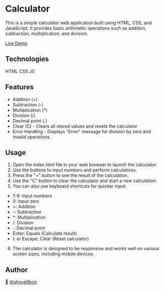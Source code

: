 # Calculator

This is a simple calculator web application built using HTML, CSS, and JavaScript. It provides basic arithmetic operations such as addition, subtraction, multiplication, and division.

[Live Demo](https://shoveltbog.github.io/Calculator)

## Technologies
HTML
CSS
JS

## Features

- Addition (+)
- Subtraction (-)
- Multiplication (*)
- Division (/)
- Decimal point (.)
- Clear (C) - Clears all stored values and resets the calculator
- Error Handling - Displays "Error" message for division by zero and invalid operations

## Usage

1. Open the index.html file in your web browser to launch the calculator.
2. Use the buttons to input numbers and perform calculations.
3. Press the "=" button to see the result of the calculation.
4. Use the "C" button to clear the calculator and start a new calculation.
5. You can also use keyboard shortcuts for quicker input:
- 1-9: Input numbers
- 0: Input zero
- +: Addition
- -: Subtraction
- *: Multiplication
- /: Division
- .: Decimal point
- Enter: Equals (Calculate result)
- c or Escape: Clear (Reset calculator)
6. The calculator is designed to be responsive and works well on various screen sizes, including mobile devices.

## Author
👤 [@shoveltbog](https://github.com/shoveltbog)